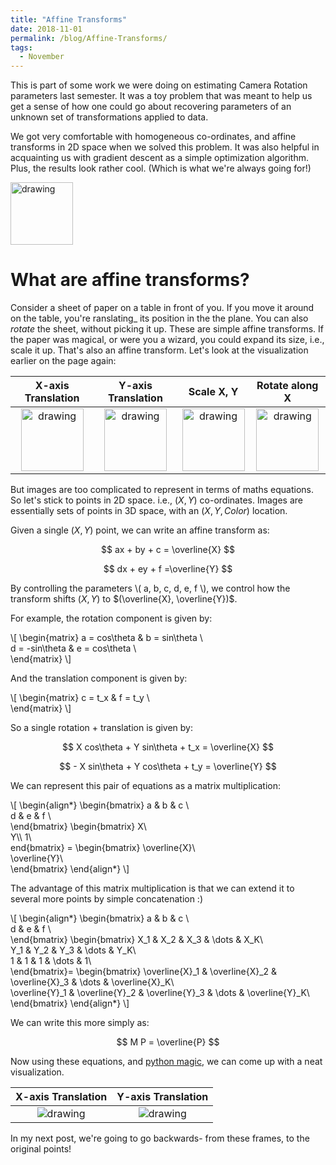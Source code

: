 ```yaml
---
title: "Affine Transforms"
date: 2018-11-01
permalink: /blog/Affine-Transforms/
tags:
  - November
---
```


This is part of some work we were doing on estimating Camera Rotation parameters last semester. It was a toy problem that was meant to help us get a sense of how one could go about recovering parameters of an unknown set of transformations applied to data.

We got very comfortable with homogeneous co-ordinates, and affine transforms in 2D space when we solved this problem. It was also helpful in acquainting us with gradient descent as a simple optimization algorithm. Plus, the results look rather cool. (Which is what we're always going for!)

<img src="https://i.imgur.com/od93vbb.gif" alt="drawing" width="100"/>

What are affine transforms?
=======

Consider a sheet of paper on a table in front of you. If you move it around on the table, you're ranslating_ its position in the the plane. You can also _rotate_ the sheet, without picking it up. These are simple affine transforms. If the paper was magical, or were you a wizard, you could expand its size, i.e., scale it up. That's also an affine transform. Let's look at the visualization earlier on the page again:

|X-axis Translation| Y-axis Translation | Scale X, Y | Rotate along X|
|:-----:|:-----:|:-----:|:-----:|
|<img src="https://i.imgur.com/od93vbb.gif" alt="drawing" width="100"/>| <img src="https://i.imgur.com/Efg2Msu.gif" alt="drawing" width="100"/>|<img src="https://i.imgur.com/TG9DAGh.gif" alt="drawing" width="100"/>| <img src="https://i.imgur.com/S2PjUdi.gif" alt="drawing" width="100"/>|

But images are too complicated to represent in terms of maths equations. So let's stick to points in 2D space. i.e., $(X, Y)$ co-ordinates. Images are essentially sets of points in 3D space, with an $(X, Y, Color)$ location.

Given a single $(X, Y)$ point, we can write an affine transform as:

$$ ax + by + c = \overline{X} $$

$$ dx + ey + f =\overline{Y} $$

By controlling the  parameters \\( a, b, c, d, e, f \\), we control how the transform shifts $(X, Y)$ to $(\overline{X}, \overline{Y})$.

For example, the rotation component is given by:

\\[
\begin{matrix}
a = cos\theta   & b = sin\theta \\\
d = -sin\theta  & e = cos\theta \\\
\end{matrix}
\\]

And the translation component is given by:

\\[
\begin{matrix}
c = t_x  & f = t_y \\\
\end{matrix}
\\]

So a single rotation + translation is given by:

$$ X cos\theta  + Y sin\theta +  t_x = \overline{X} $$

$$ - X sin\theta + Y cos\theta + t_y =  \overline{Y} $$

We can represent this pair of equations as a matrix multiplication:

\\[ 
\begin{align*}
\begin{bmatrix}
a & b & c \\\
d & e & f \\\
\end{bmatrix}
\begin{bmatrix}
X\\\
Y\\\ 
1\\\
end{bmatrix} = 
\begin{bmatrix}
\overline{X}\\\
\overline{Y}\\\
\end{bmatrix}
\end{align*}
\\]

The advantage of this matrix multiplication is that we can extend it to several more points by simple concatenation :)

\\[
\begin{align*}
\begin{bmatrix}
a & b & c \\\
d & e & f \\\
\end{bmatrix} 
\begin{bmatrix}
X_1 & X_2 & X_3 & \dots & X_K\\\
Y_1 & Y_2 & Y_3 & \dots & Y_K\\\
1 & 1 & 1 & \dots & 1\\\
\end{bmatrix}=
\begin{bmatrix}
\overline{X}_1 & \overline{X}_2 & \overline{X}_3 & \dots & \overline{X}_K\\\
\overline{Y}_1 & \overline{Y}_2 & \overline{Y}_3 & \dots & \overline{Y}_K\\\
\end{bmatrix}
\end{align*}
\\]

We can write this more simply as:

$$
M P = \overline{P}
$$

Now using these equations, and [python magic](https://gist.github.com/SreenivasVRao/d3036982d0ea443e09b10f8a867bac20), we can come up with a neat visualization.

|X-axis Translation| Y-axis Translation |
|:-----:|:-----:|
|<img src="https://i.imgur.com/nbo0Juk.gif" alt="drawing"/>| <img src="https://i.imgur.com/ifGTg1w.gif" alt="drawing"/>|

In my next post, we're going to go backwards- from these frames, to the original points!
